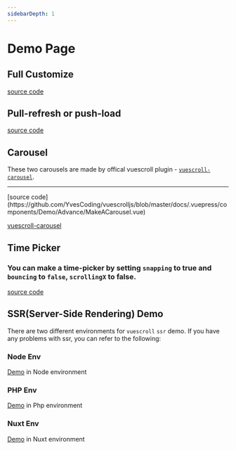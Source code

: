 ```yaml
---
sidebarDepth: 1
---
```


# Demo Page

## Full Customize

 <Demo-Basic-SetPositionAndKeepShow />
 
[source code](https://github.com/YvesCoding/vuescrolljs/blob/master/docs/.vuepress/components/Demo/Basic/SetPositionAndKeepShow.vue)
 
## Pull-refresh or push-load

 <Demo-Basic-PullRefreshOrPushLoad />
 
[source code](https://github.com/YvesCoding/vuescrolljs/blob/master/docs/.vuepress/components/Demo/Basic/PullRefreshOrPushLoad.vue)

## Carousel

These two carousels are made by offical vuescroll plugin - [`vuescroll-carousel`](https://github.com/YvesCoding/vuescroll-carousel).

 <Demo-Advance-MakeACarousel />
  
  <hr />
  
  <Demo-Advance-MakeACarousel type="v"/>
[source code](https://github.com/YvesCoding/vuescrolljs/blob/master/docs/.vuepress/components/Demo/Advance/MakeACarousel.vue)

[vuescroll-carousel](https://github.com/YvesCoding/vuescroll-carousel)

## Time Picker

### You can make a time-picker by setting `snapping` to true and `bouncing` to `false`, `scrollingX` to false.

<ClientOnly>
<Demo-Advance-MakeATimePicker />
</ClientOnly>

[source code](https://github.com/YvesCoding/vuescrolljs/blob/master/docs/.vuepress/components/Demo/Advance/MakeATimePicker.vue)

## SSR(Server-Side Rendering) Demo

There are two different environments for `vuescroll` `ssr` demo. If you have any problems with ssr, you can refer to the following:

### Node Env

[Demo](https://github.com/YvesCoding/vuescroll-ssr-node) in Node environment

### PHP Env

[Demo](https://github.com/YvesCoding/vuescroll-ssr-php) in Php environment

### Nuxt Env

[Demo](https://github.com/YvesCoding/vuescroll-nuxt-demo) in Nuxt environment
